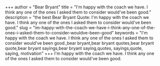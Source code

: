 +++
author = "Bear Bryant"
title = "I'm happy with the coach we have. I think any one of the ones I asked them to consider would've been good."
description = "the best Bear Bryant Quote: I'm happy with the coach we have. I think any one of the ones I asked them to consider would've been good."
slug = "im-happy-with-the-coach-we-have-i-think-any-one-of-the-ones-i-asked-them-to-consider-wouldve-been-good"
keywords = "I'm happy with the coach we have. I think any one of the ones I asked them to consider would've been good.,bear bryant,bear bryant quotes,bear bryant quote,bear bryant sayings,bear bryant saying,quotes, sayings,quote, saying, motivation"
+++
I'm happy with the coach we have. I think any one of the ones I asked them to consider would've been good.
